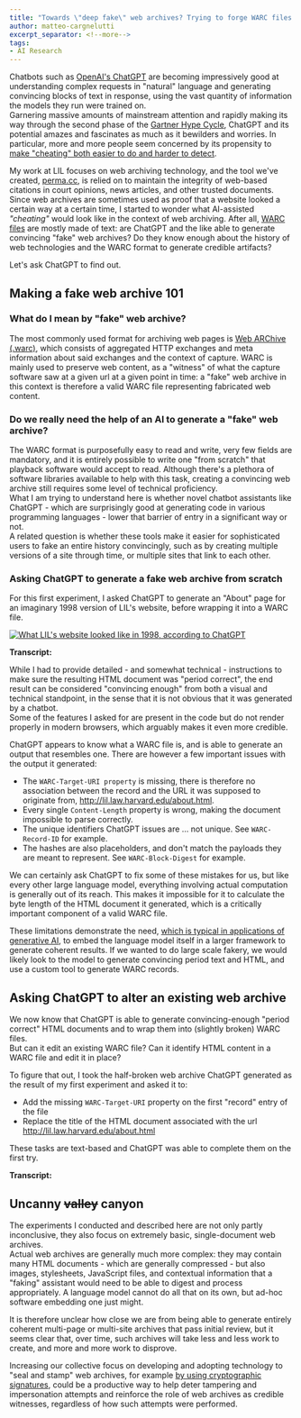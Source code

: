 ```yaml
---
title: "Towards \"deep fake\" web archives? Trying to forge WARC files using ChatGPT."
author: matteo-cargnelutti
excerpt_separator: <!--more-->
tags:
- AI Research
---
```

Chatbots such as [OpenAI's ChatGPT](https://openai.com/blog/chatgpt/) are becoming impressively 
good at understanding complex requests in "natural" language and generating convincing blocks of 
text in response, using the vast quantity of information the models they run were trained on.<br>
Garnering massive amounts of mainstream attention and rapidly making its way through the second 
phase of the [Gartner Hype Cycle](https://en.wikipedia.org/wiki/Gartner_hype_cycle), ChatGPT and its 
potential amazes and fascinates as much as it bewilders and worries. 
In particular, more and more people seem concerned by its propensity to [make "cheating" both easier to do and harder to detect](https://www.theatlantic.com/technology/archive/2022/12/openai-chatgpt-writing-high-school-english-essay/672412/). 

My work at LIL focuses on web archiving technology, and the tool we've created, 
[perma.cc](https://perma.cc), is relied on to maintain the integrity of web-based 
citations in court opinions, news articles, and other trusted documents.<br>
Since web archives are sometimes used as proof that a website looked a certain way at a certain time, 
I started to wonder what AI-assisted _"cheating"_ would look like in the context of web archiving. 
After all, [WARC files](https://en.wikipedia.org/wiki/Web_ARChive) are mostly made of text: 
are ChatGPT and the like able to generate convincing "fake" web archives? 
Do they know enough about the history of web technologies and the WARC format to generate credible artifacts?

Let's ask ChatGPT to find out.

<!--more-->

## Making a fake web archive 101

### What do I mean by "fake" web archive? 

The most commonly used format for archiving web pages is 
[Web ARChive (.warc)](https://iipc.github.io/warc-specifications/specifications/warc-format/warc-1.1), 
which consists of aggregated HTTP exchanges and meta information about said exchanges and the context of capture. 
WARC is mainly used to preserve web content, as a "witness" of what the capture software saw at a 
given url at a given point in time: a "fake" web archive in this context is therefore 
a valid WARC file representing fabricated web content. 

### Do we really need the help of an AI to generate a "fake" web archive?

The WARC format is purposefully easy to read and write, very few fields are mandatory, 
and it is entirely possible to write one "from scratch" that playback software would accept to read. 
Although there's a plethora of software libraries available to help with this task, 
creating a convincing web archive still requires some level of technical proficiency.<br> 
What I am trying to understand here is whether novel chatbot assistants like ChatGPT - which are 
surprisingly good at generating code in various programming languages - 
lower that barrier of entry in a significant way or not.<br>
A related question is whether these tools make it easier for sophisticated users to fake an entire 
history convincingly, such as by creating multiple versions of a site through time, 
or multiple sites that link to each other.

### Asking ChatGPT to generate a fake web archive from scratch

For this first experiment, I asked ChatGPT to generate an "About" page for an imaginary 1998 
version of LIL's website, before wrapping it into a WARC file.

[![What LIL's website looked like in 1998, according to ChatGPT](https://lil-blog-media.s3.amazonaws.com/lil-in-1998-as-seen-by-chatgpt.png)](https://lil-blog-media.s3.amazonaws.com/lil-in-1998-as-seen-by-chatgpt.png)

**Transcript:**

<script src="https://gist.github.com/matteocargnelutti/db4eee6e7733cf15a31c49ab6f87d8a3.js"></script>

While I had to provide detailed - and somewhat technical - instructions to make sure the resulting 
HTML document was "period correct", the end result can be considered "convincing enough" from both 
a visual and technical standpoint, in the sense that it is not obvious that it was generated by a chatbot.<br>
Some of the features I asked for are present in the code but do not render properly in modern browsers, 
which arguably makes it even more credible.

ChatGPT appears to know what a WARC file is, and is able to generate an output that resembles one. 
There are however a few important issues with the output it generated:
- The `WARC-Target-URI property` is missing, there is therefore no association between the record and the URL it was supposed to originate from, http://lil.law.harvard.edu/about.html.
- Every single `Content-Length` property is wrong, making the document impossible to parse correctly.
- The unique identifiers ChatGPT issues are … not unique. See `WARC-Record-ID` for example.   
- The hashes are also placeholders, and don't match the payloads they are meant to represent. See `WARC-Block-Digest` for example.

We can certainly ask ChatGPT to fix some of these mistakes for us, but like every other large 
language model, everything involving actual computation is generally out of its reach. 
This makes it impossible for it to calculate the byte length of the HTML document it generated, 
which is a critically important component of a valid WARC file.

These limitations demonstrate the need, [which is typical in applications of generative AI](https://arxiv.org/pdf/2212.03551.pdf), 
to embed the language model itself in a larger framework to generate coherent results. 
If we wanted to do large scale fakery, we would likely look to the model to generate 
convincing period text and HTML, and use a custom tool to generate WARC records.

## Asking ChatGPT to alter an existing web archive

We now know that ChatGPT is able to generate convincing-enough "period correct" HTML documents and to wrap them into (slightly broken) WARC files.<br> 
But can it edit an existing WARC file? Can it identify HTML content in a WARC file and edit it in place? 

To figure that out, I took the half-broken web archive ChatGPT generated as the result of my first experiment and asked it to:
- Add the missing `WARC-Target-URI` property on the first "record" entry of the file
- Replace the title of the HTML document associated with the url http://lil.law.harvard.edu/about.html

These tasks are text-based and ChatGPT was able to complete them on the first try.

**Transcript:**

<script src="https://gist.github.com/matteocargnelutti/43c8b90578863121611151cccd2f5388.js"></script>

## Uncanny <s>valley</s> canyon

The experiments I conducted and described here are not only partly inconclusive, 
they also focus on extremely basic, single-document web archives.<br>
Actual web archives are generally much more complex: they may contain many HTML 
documents - which are generally compressed - but also images, stylesheets, JavaScript files, 
and contextual information that a "faking" assistant would need to be able to digest and process appropriately. 
A language model cannot do all that on its own, but ad-hoc software embedding one just might.

It is therefore unclear how close we are from being able to generate entirely coherent 
multi-page or multi-site archives that pass initial review, but it seems clear that, 
over time, such archives will take less and less work to create, and more and more work to disprove. 


Increasing our collective focus on developing and adopting technology to "seal and stamp" 
web archives, for example [by using cryptographic signatures](https://specs.webrecorder.net/wacz-auth/0.1.0/), could be a productive way 
to help deter tampering and impersonation attempts and reinforce the role of web archives 
as credible witnesses, regardless of how such attempts were performed. 
